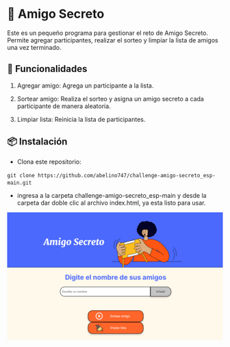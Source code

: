 # 🎁 Amigo Secreto

Este es un pequeño programa para gestionar el reto de Amigo Secreto. Permite agregar participantes, realizar el sorteo y limpiar la lista de amigos una vez terminado.

## 🚀 Funcionalidades

1. Agregar amigo: Agrega un participante a la lista.

2. Sortear amigo: Realiza el sorteo y asigna un amigo secreto a cada participante de manera aleatoria.

3. Limpiar lista: Reinicia la lista de participantes.

## 📦 Instalación

 - Clona este repositorio: 

 ` git clone https://github.com/abelino747/challenge-amigo-secreto_esp-main.git `

 - ingresa a la carpeta challenge-amigo-secreto_esp-main y desde la carpeta dar doble clic al archivo index.html, ya esta listo para usar.  

![alt text](<Captura de pantalla 2025-02-13 235050.png>)